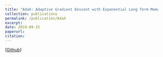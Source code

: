 ```yaml
---
title: "AdaX: Adaptive Gradient Descent with Exponential Long Term Memory"
collection: publications
permalink: /publication/AdaX
excerpt: 
date: 2019-09-25
paperurl:
citation:
---
```

[[Github](https://github.com/WilliamLwj/AdaX)]
